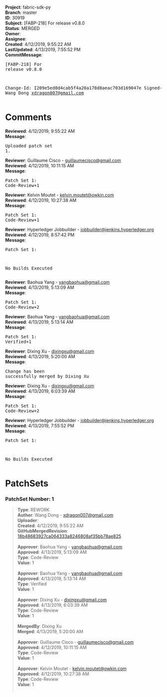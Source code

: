 <strong>Project</strong>: fabric-sdk-py<br><strong>Branch</strong>: master<br><strong>ID</strong>: 30919<br><strong>Subject</strong>: [FABP-218] For release v0.8.0<br><strong>Status</strong>: MERGED<br><strong>Owner</strong>:<br><strong>Assignee</strong>:<br><strong>Created</strong>: 4/12/2019, 9:55:22 AM<br><strong>LastUpdated</strong>: 4/13/2019, 7:55:52 PM<br><strong>CommitMessage</strong>:<br><pre>[FABP-218] For release v0.8.0

Change-Id: I209e5ed8d4cab5f4a20a178d8aeac703d169047e
Signed-off-by: Wang Dong <xdragon007@gmail.com>
</pre><h1>Comments</h1><strong>Reviewed</strong>: 4/12/2019, 9:55:22 AM<br><strong>Message</strong>: <pre>Uploaded patch set 1.</pre><strong>Reviewer</strong>: Guillaume Cisco - guillaumecisco@gmail.com<br><strong>Reviewed</strong>: 4/12/2019, 10:11:15 AM<br><strong>Message</strong>: <pre>Patch Set 1: Code-Review+1</pre><strong>Reviewer</strong>: Kelvin Moutet - kelvin.moutet@owkin.com<br><strong>Reviewed</strong>: 4/12/2019, 10:27:38 AM<br><strong>Message</strong>: <pre>Patch Set 1: Code-Review+1</pre><strong>Reviewer</strong>: Hyperledger Jobbuilder - jobbuilder@jenkins.hyperledger.org<br><strong>Reviewed</strong>: 4/12/2019, 8:57:42 PM<br><strong>Message</strong>: <pre>Patch Set 1:

No Builds Executed</pre><strong>Reviewer</strong>: Baohua Yang - yangbaohua@gmail.com<br><strong>Reviewed</strong>: 4/13/2019, 5:13:09 AM<br><strong>Message</strong>: <pre>Patch Set 1: Code-Review+2</pre><strong>Reviewer</strong>: Baohua Yang - yangbaohua@gmail.com<br><strong>Reviewed</strong>: 4/13/2019, 5:13:14 AM<br><strong>Message</strong>: <pre>Patch Set 1: Verified+1</pre><strong>Reviewer</strong>: Dixing Xu - dixingxu@gmail.com<br><strong>Reviewed</strong>: 4/13/2019, 5:20:00 AM<br><strong>Message</strong>: <pre>Change has been successfully merged by Dixing Xu</pre><strong>Reviewer</strong>: Dixing Xu - dixingxu@gmail.com<br><strong>Reviewed</strong>: 4/13/2019, 6:03:39 AM<br><strong>Message</strong>: <pre>Patch Set 1: Code-Review+2</pre><strong>Reviewer</strong>: Hyperledger Jobbuilder - jobbuilder@jenkins.hyperledger.org<br><strong>Reviewed</strong>: 4/13/2019, 7:55:52 PM<br><strong>Message</strong>: <pre>Patch Set 1:

No Builds Executed</pre><h1>PatchSets</h1><h3>PatchSet Number: 1</h3><blockquote><strong>Type</strong>: REWORK<br><strong>Author</strong>: Wang Dong - xdragon007@gmail.com<br><strong>Uploader</strong>:<br><strong>Created</strong>: 4/12/2019, 9:55:22 AM<br><strong>GitHubMergedRevision</strong>: [18b48683927ca064333a8246808af35bb78ae825](https://github.com/hyperledger/fabric-sdk-py/commit/18b48683927ca064333a8246808af35bb78ae825)<br><br><strong>Approver</strong>: Baohua Yang - yangbaohua@gmail.com<br><strong>Approved</strong>: 4/13/2019, 5:13:09 AM<br><strong>Type</strong>: Code-Review<br><strong>Value</strong>: 1<br><br><strong>Approver</strong>: Baohua Yang - yangbaohua@gmail.com<br><strong>Approved</strong>: 4/13/2019, 5:13:14 AM<br><strong>Type</strong>: Verified<br><strong>Value</strong>: 1<br><br><strong>Approver</strong>: Dixing Xu - dixingxu@gmail.com<br><strong>Approved</strong>: 4/13/2019, 6:03:39 AM<br><strong>Type</strong>: Code-Review<br><strong>Value</strong>: 1<br><br><strong>MergedBy</strong>: Dixing Xu<br><strong>Merged</strong>: 4/13/2019, 5:20:00 AM<br><br><strong>Approver</strong>: Guillaume Cisco - guillaumecisco@gmail.com<br><strong>Approved</strong>: 4/12/2019, 10:11:15 AM<br><strong>Type</strong>: Code-Review<br><strong>Value</strong>: 1<br><br><strong>Approver</strong>: Kelvin Moutet - kelvin.moutet@owkin.com<br><strong>Approved</strong>: 4/12/2019, 10:27:38 AM<br><strong>Type</strong>: Code-Review<br><strong>Value</strong>: 1<br><br></blockquote>